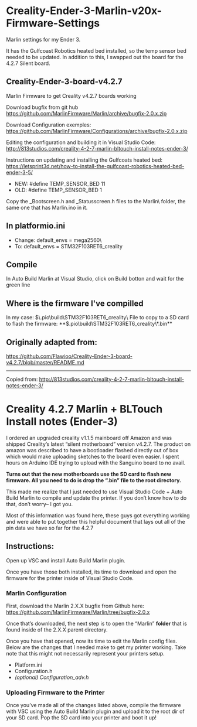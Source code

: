 # Creality-Ender-3-Marlin-v20x-Firmware-Settings
Marlin settings for my Ender 3.

It has the Gulfcoast Robotics heated bed installed, so the temp sensor bed needed to be updated.  In addition to this, I swapped out the board for the 4.2.7 Silent board.

## Creality-Ender-3-board-v4.2.7
Marlin Firmware to get Creality v4.2.7 boards working

Download bugfix from git hub https://github.com/MarlinFirmware/Marlin/archive/bugfix-2.0.x.zip

Download Configuration exemples: https://github.com/MarlinFirmware/Configurations/archive/bugfix-2.0.x.zip

Editing the configuration and building it in Visual Studio Code:
http://813studios.com/creality-4-2-7-marlin-bltouch-install-notes-ender-3/

Instructions on updating and installing the Gulfcoats heated bed: https://letsprint3d.net/how-to-install-the-gulfcoast-robotics-heated-bed-ender-3-5/
* NEW: #define TEMP_SENSOR_BED 11
* OLD: #define TEMP_SENSOR_BED 1

Copy the \_Bootscreen.h and \_Statusscreen.h files to the Marlin\ folder, the same one that has Marlin.ino in it.

## In platformio.ini
* Change:   default_envs = mega2560\
* To:       default_envs = STM32F103RET6_creality

## Compile

In Auto Build Marlin at Visual Studio, click on Build botton and wait for the green line

## Where is the firmware I've compilled
In my case: $\.pio\build\STM32F103RET6_creality\
File to copy to a SD card to flash the firmware: **$\.pio\build\STM32F103RET6_creality\\\*.bin**

## Originally adapted from:
https://github.com/Flawioo/Creality-Ender-3-board-v4.2.7/blob/master/README.md

----

Copied from: http://813studios.com/creality-4-2-7-marlin-bltouch-install-notes-ender-3/

# Creality 4.2.7 Marlin + BLTouch Install notes (Ender-3)

I ordered an upgraded creality v1.1.5 mainboard off Amazon and was shipped Creality’s latest “silent motherboard” version v4.2.7. The product on amazon was described to have a bootloader flashed directly out of box which would make uploading sketches to the board even easier. I spent hours on Arduino IDE trying to upload with the Sanguino board to no avail. 

**Turns out that the new motherboards use the SD card to flash new firmware. All you need to do is drop the “.bin” file to the root directory.**

This made me realize that I just needed to use Visual Studio Code + Auto Build Marlin to compile and update the printer. If you don’t know how to do that, don’t worry– I got you.

Most of this information was found here, these guys got everything working and were able to put together this helpful document that lays out all of the pin data we have so far for the 4.2.7

## Instructions:
Open up VSC and install Auto Build Marlin plugin.

Once you have those both installed, its time to download and open the firmware for the printer inside of Visual Studio Code. 

### Marlin Configuration
First, download the Marlin 2.X.X bugfix from Github here: https://github.com/MarlinFirmware/Marlin/tree/bugfix-2.0.x

Once that’s downloaded, the next step is to open the “Marlin” **folder** that is found inside of the 2.X.X parent directory.

Once you have that opened, now its time to edit the Marlin config files. Below are the changes that I needed make to get my printer working. Take note that this might not necessarily represent your printers setup. 

* Platform.ini
* Configuration.h
* *(optional) Configuration_adv.h*

### Uploading Firmware to the Printer
Once you’ve made all of the changes listed above, compile the firmware with VSC using the Auto Build Marlin plugin and upload it to the root dir of your SD card. Pop the SD card into your printer and boot it up! 
